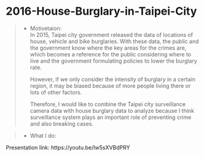 # 2016-House-Burglary-in-Taipei-City

>* Motivetaion: <br />
In 2015, Taipei city government released the data of locations of house, vehicle and bike burglaries. With these data, the public and the government know where the key areas for the crimes are, which becomes a reference for the public considering where to live and the government formulating policies to lower the burglary rate. <p>
However, if we only consider the intensity of burglary in a certain region, it may be biased because of more people living there or lots of other factors.<p>
Therefore, I would like to combine the Taipei city surveillance camera data with house burglary data to analyze because I think surveillance system plays an important role of preventing crime and also breaking cases. 


>* What I do: <br />

<p>
Presentation link: https://youtu.be/Iw5sXVBdPRY
